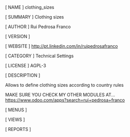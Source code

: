 [ NAME ]
clothing_sizes


[ SUMMARY ]
Clothing sizes


[ AUTHOR ]
Rui Pedrosa Franco


[ VERSION ]



[ WEBSITE ]
http://pt.linkedin.com/in/ruipedrosafranco


[ CATEGORY ]
Technical Settings


[ LICENSE ]
AGPL-3


[ DESCRIPTION ]

Allows to define clothing sizes according to country rules

MAKE SURE YOU CHECK MY OTHER MODULES AT... https://www.odoo.com/apps?search=rui+pedrosa+franco
                        


[ MENUS ]



[ VIEWS ]



[ REPORTS ]
